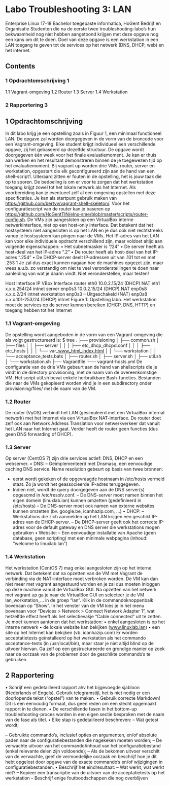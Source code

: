 # Labo Troubleshooting 3: LAN
Enterprise Linux 17-18
Bachelor toegepaste informatica, HoGent Bedrijf en Organisatie
Studenten die na de eerste twee troubleshooting-labo’s hun bekwaamheid nog niet hebben aangetoond
krijgen met deze opgave nog een kans om dit te doen. Doel van deze opgave is een werkstation in een LAN
toegang te geven tot de services op het netwerk (DNS, DHCP, web) en het internet.
## Contents
### 1 Opdrachtomschrijving 1
1.1 Vagrant-omgeving 
1.2 Router 
1.3 Server
1.4 Werkstation
### 2 Rapportering 3
## 1 Opdrachtomschrijving
In dit labo krijg je een opstelling zoals in Figuur 1, een minimaal functioneel LAN. De opgave zal worden doorgegeven in
de vorm van de broncode voor een Vagrant-omgeving. Elke student krijgt individueel een verschillende opgave, zij het
gebaseerd op dezelfde structuur. De opgave wordt doorgegeven één week voor het finale evaluatiemoment. Je kan er
thuis aan werken en het resultaat demonstreren binnen de je toegewezen tijd op het evaluatiemoment.
Bij vagrant up worden drie VMs, router, server en workstation, opgestart die elk geconfigureerd zijn aan de hand
van een shell-script1. Uiteraard zitten er fouten in de opstelling, het is jouw taak die op te sporen. De bedoeling is om er
voor te zorgen dat het werkstation toegang krijgt zowel tot het lokale netwerk als het Internet.
Als voorbereiding kan je eventueel zelf al een omgeving opstellen met deze specificaties. Je kan als startpunt gebruik
maken van https://github.com/bertvv/vagrant-shell-skeleton/. Voor het configuratiescript van de router kan je baseren
op https://github.com/HoGentTIN/elnx-sme/blob/master/scripts/router-config.sh.
De VMs zijn aangesloten op een VirtualBox interne netwerkinterface, niet op een host-only interface. Dat betekent dat
het hostsysteem niet aangesloten is op het LAN en je dus ook niet rechtstreeks vanop je hostsysteem kan pingen naar
de VMs.
Het IP-adres van het LAN kan voor elke individuele opdracht verschillend zijn, maar voldoet altijd aan volgende
eigenschappen:
• Het subnetmasker is “/24”
• De server heeft als host-deel van het IP-adres “.2”
• De router heeft als host-deel van het IP-adres “.254”
• De DHCP-server deelt IP-adressen uit van .101 tot en met .253
1 Je zal dus exact kunnen nagaan hoe de machines opgezet zijn, maar wees a.u.b. zo verstandig om niet te veel veronderstellingen te doen naar
aanleiding van wat je daarin vindt. Niet veronderstellen, maar testen!

Host Interface IP VBox Interface
router eth0 10.0.2.15/24 (DHCP) NAT
eth1 x.x.x.254/24 intnet
server enp0s3 10.0.2.15/24 (DHCP) NAT
enp0s8 x.x.x.2/24 intnet
workstation enp0s3 – Uitgeschakeld (NAT)
enp0s8 x.x.x.101-253/24 (DHCP) intnet
Figure 1: Opstelling labo. Het werkstation moet de services op de server kunnen bereiken (DHCP, DNS, HTTP) en toegang
hebben tot het Internet
### 1.1 Vagrant-omgeving
De opstelling wordt aangeboden in de vorm van een Vagrant-omgeving die als volgt gestructureerd is:
$ tree
.
├── provisioning
│ ├── common.sh
│ ├── files
│ │ ├── server
│ │ │ ├── etc_dhcp_dhcpd.conf
│ │ │ ├── etc_hosts
│ │ │ └── var_www_html_index.html
│ │ └── workstation
│ │ └── acceptance_tests.bats
│ ├── router.sh
│ ├── server.sh
│ ├── util.sh
│ └── workstation.sh
├── Vagrantfile
└── vagrant-hosts.yml
De configuratie van de drie VMs gebeurt aan de hand van shellscripts die je vindt in de directory provisioning, met de
naam van de overeenkomstige VM. Het script util.sh bevat enkele herbruikbare Bash-functies. Bestanden die naar de
VMs gekopieerd worden vind je in een subdirectory onder provisioning/files/ met de naam van de VM.
### 1.2 Router
De router (VyOS) verbindt het LAN (gesimuleerd met een VirtualBox internal network) met het Internet via een VirtualBox
NAT-interface. De router doet zelf ook aan Network Address Translation voor netwerkverkeer dat vanuit het LAN naar het
Internet gaat. Verder heeft de router geen functies (dus geen DNS forwarding of DHCP).

### 1.3 Server
Op server (CentOS 7) zijn drie services actief: DNS, DHCP en een webserver.
• DNS:
– Geïmplementeerd met Dnsmasq, een eenvoudige caching DNS service. Name resolution gebeurt op basis
van twee bronnen:
* eerst wordt gekeken of de opgevraagde hostnaam in /etc/hosts vermeld staat. Zo ja wordt het
geassocieerde IP-adres teruggegeven.
* Indien niet, wordt de query doorgegeven aan de DNS server(s) opgesomd in /etc/resolv.conf.
– De DNS-server moet namen binnen het eigen domein (linuxlab.lan) kunnen omzetten (gedefinieerd in
/etc/hosts)
– De DNS-server moet ook namen van externe websites kunnen omzetten (bv. google.be, icanhazip.com, …)
• DHCP:
– Werkstations die zich aanmelden op het LAN krijgen een geschikt IP-adres van de DHCP-server.
– De DHCP-server geeft ook het correcte IP-adres voor de default gateway en DNS server die werkstations
mogen gebruiken
• Website:
– Een eenvoudige installatie van Apache (geen database, geen scripting) met een minimale webpagina (inhoud:
“welcome to linuxlab.lan”)
### 1.4 Werkstation
Het werkstation (CentOS 7) mag enkel aangesloten zijn op het interne netwerk. Dat betekent dat na opzetten van de
VM met Vagrant de verbinding via de NAT-interface moet verbroken worden. De VM kan dan niet meer met vagrant
aangestuurd worden en je zal dus moeten inloggen op deze machine vanuit de VirtualBox GUI.
Na opzetten van het netwerk met vagrant up ga je naar de VirtualBox GUI en selecteer je de VM lan_workstation_...
in de groep “lan”. Klik in de commandoknoppenbalk bovenaan op “Show”. In het venster van de VM kies je in het menu
bovenaan voor “Devices > Network > Connect Network Adapter 1”, wat hetzelfde effect heeft als het selectievakje
“Cable connected” uit te zetten.
Je moet kunnen aantonen dat het werkstation:
• enkel aangesloten is op het interne netwerk
• de lokale website kan bekijken (www.linuxlab.lan)
• een site op het Internet kan bekijken (vb. icanhazip.com)
Er worden acceptatietests geïnstalleerd op het werkstation als het commando acceptance-tests (in /usr/local/bin),
maar staar je niet altijd blind op de uitvoer hiervan. Ga zelf op een gestructureerde en grondige manier op zoek naar de
oorzaak van de problemen door de geschikte commando’s te gebruiken.
## 2 Rapportering
• Schrijf een gedetailleerd rapport ahv het bijgevoegde sjabloon (Nederlands of Engels). Gebruik telegramstijl, het
is niet nodig er een doorlopende tekst (“opstel”) van te maken.
• Gebruik correcte Markdown! Dit is een eenvoudig formaat, dus geen reden om een slecht opgemaakt rapport in
te dienen.
• De verschillende fasen in het bottom-up troubleshooting-proces worden in een eigen sectie besproken met de
naam van de fase als titel.
• Elke stap is gedetailleerd beschreven:
– Wat getest wordt;

– Gebruikte commando’s, inclusief opties en argumenten, en/of absolute paden naar de configuratiebestanden
die nagekeken moeten worden;
– De verwachte uitvoer van het commando/inhoud van het configuratiebestand (enkel relevante delen zijn
voldoende);
– Als de bekomen uitvoer verschilt van de verwachte, geef de vermoedelijke oorzaak en beschrijf hoe je dit
hebt opgelost door opgave van de exacte commando’s en/of wijzigingen in configuratiebestanden.
• Beschrijf het eindresultaat:
– Wat werkt, wat werkt niet?
– Kopieer een transcriptie van de uitvoer van de acceptatietests op het werkstation
– Beschrijf enige foutboodschappen die nog overblijven
